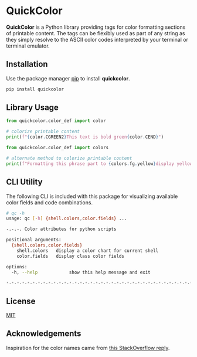 # QuickColor

**QuickColor** is a Python library providing tags for color formatting sections of printable content. The tags can be flexibly used as part of any string as they simply resolve to the ASCII color codes interpreted by your terminal or terminal emulator.

## Installation

Use the package manager [pip](https://pip.pypa.io/en/stable/) to install **quickcolor**.

```bash
pip install quickcolor
```


## Library Usage
```python
from quickcolor.color_def import color

# colorize printable content
print(f"{color.CGREEN2}This text is bold green{color.CEND}")
```
```python
from quickcolor.color_def import colors

# alternate method to colorize printable content
print(f"Formatting this phrase part to {colors.fg.yellow}display yellow{colors.off}")
```


## CLI Utility

The following CLI is included with this package for visualizing available color fields and code combinations.

```bash
# qc -h
usage: qc [-h] {shell.colors,color.fields} ...

-.-.-. Color attributes for python scripts

positional arguments:
  {shell.colors,color.fields}
    shell.colors   display a color chart for current shell
    color.fields   display class color fields

options:
  -h, --help            show this help message and exit

-.-.-.-.-.-.-.-.-.-.-.-.-.-.-.-.-.-.-.-.-.-.-.-.-.-.-.-.-.-.-.-.-.-.-.-.-.-.-.-.
```


## License

[MIT](https://choosealicense.com/licenses/mit/)

## Acknowledgements
Inspiration for the color names came from [this StackOverflow reply](https://stackoverflow.com/a/39452138).
